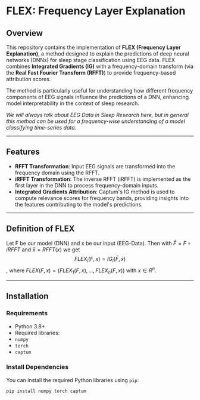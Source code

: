 # FLEX: Frequency Layer Explanation

## Overview

This repository contains the implementation of **FLEX (Frequency Layer Explanation)**, a method designed to explain the predictions of deep neural networks (DNNs) for sleep stage classification using EEG data. FLEX combines **Integrated Gradients (IG)** with a frequency-domain transform (via the **Real Fast Fourier Transform (RFFT)**) to provide frequency-based attribution scores.

The method is particularly useful for understanding how different frequency components of EEG signals influence the predictions of a DNN, enhancing model interpretability in the context of sleep research.

*We will always talk about EEG Data in Sleep Research here, but in general this method can be used for a frequency-wise understanding of a model classifying time-series data.*

---

## Features

- **RFFT Transformation**: Input EEG signals are transformed into the frequency domain using the RFFT.
- **iRFFT Transformation**: The inverse RFFT (iRFFT) is implemented as the first layer in the DNN to process frequency-domain inputs.
- **Integrated Gradients Attribution**: Captum's IG method is used to compute relevance scores for frequency bands, providing insights into the features contributing to the model's predictions.

---

## Definition of FLEX
Let F be our model (DNN) and x be our input (EEG-Data). Then with $\bar{F} = F \circ iRFFT$ and $\bar{x} = RFFT(x)$ we get $$FLEX_i(F,x) = IG_i(\bar{F},\bar{x})$$, where $FLEX(F,x) = (FLEX_1(F,x), ..., FLEX_n(F,x))$ with $x \in R^n$.

---

## Installation

### Requirements
- Python 3.8+
- Required libraries:
 - `numpy`
 - `torch`
 - `captum`

### Install Dependencies
You can install the required Python libraries using `pip`:
```bash
pip install numpy torch captum
